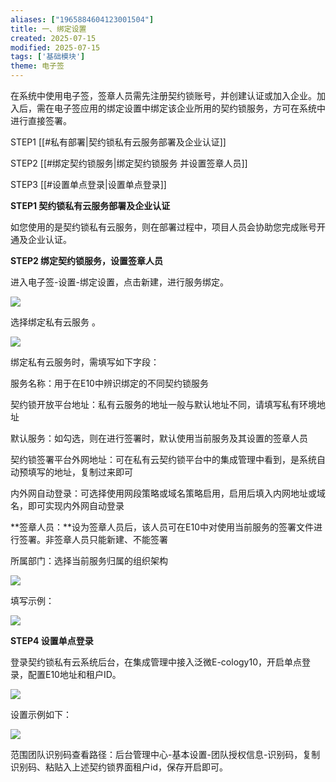 ```yaml
---
aliases: ["1965884604123001504"]
title: 一、绑定设置
created: 2025-07-15
modified: 2025-07-15
tags: ['基础模块']
theme: 电子签
---
```


在系统中使用电子签，签章人员需先注册契约锁账号，并创建认证或加入企业。加入后，需在电子签应用的绑定设置中绑定该企业所用的契约锁服务，方可在系统中进行直接签署。

STEP1 [[#私有部署|契约锁私有云服务部署及企业认证]]

STEP2 [[#绑定契约锁服务|绑定契约锁服务 并设置签章人员]]

STEP3 [[#设置单点登录|设置单点登录]]

**STEP1 契约锁私有云服务部署及企业认证**

如您使用的是契约锁私有云服务，则在部署过程中，项目人员会协助您完成账号开通及企业认证。

**STEP2 绑定契约锁服务，设置签章人员**

进入电子签-设置-绑定设置，点击新建，进行服务绑定。

![](https://myhelpdoc.oss-cn-heyuan.aliyuncs.com/mdimages/cac909dade3ace2f00955e20f82a1b49.jpg)

选择绑定私有云服务 。

![](https://myhelpdoc.oss-cn-heyuan.aliyuncs.com/mdimages/b54b8b07fc9fc0f1045a4dad1071fd11.jpg)

绑定私有云服务时，需填写如下字段：

服务名称：用于在E10中辨识绑定的不同契约锁服务

契约锁开放平台地址：私有云服务的地址一般与默认地址不同，请填写私有环境地址

默认服务：如勾选，则在进行签署时，默认使用当前服务及其设置的签章人员

契约锁签署平台外网地址：可在私有云契约锁平台中的集成管理中看到，是系统自动预填写的地址，复制过来即可

内外网自动登录：可选择使用网段策略或域名策略启用，启用后填入内网地址或域名，即可实现内外网自动登录

**签章人员：**设为签章人员后，该人员可在E10中对使用当前服务的签署文件进行签署。非签章人员只能新建、不能签署

所属部门：选择当前服务归属的组织架构

![](https://myhelpdoc.oss-cn-heyuan.aliyuncs.com/mdimages/e3d4cc43a2b6c38df7e21dbdea938ad2.jpg)

填写示例：

![](https://myhelpdoc.oss-cn-heyuan.aliyuncs.com/mdimages/96663440d104c93e078c5b52204b5ab1.jpg)

**STEP4 设置单点登录**

登录契约锁私有云系统后台，在集成管理中接入泛微E-cology10，开启单点登录，配置E10地址和租户ID。

![](https://myhelpdoc.oss-cn-heyuan.aliyuncs.com/mdimages/7996ab41d2bb5f4ba7c9537f09048a78.jpg)

设置示例如下：

![](https://myhelpdoc.oss-cn-heyuan.aliyuncs.com/mdimages/02f3d6937ae43fd63043e549446cc7c7.jpg)

范围团队识别码查看路径：后台管理中心-基本设置-团队授权信息-识别码，复制识别码、粘贴入上述契约锁界面租户id，保存开启即可。

